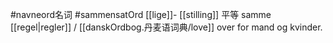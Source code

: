 #navneord名词 #sammensatOrd 
[[lige]]- [[stilling]]
平等
samme [[regel|regler]] / [[danskOrdbog.丹麦语词典/love]] over for mand og kvinder.